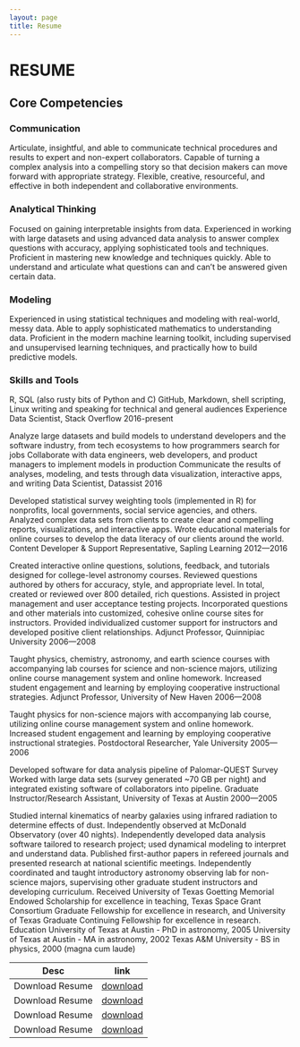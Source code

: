 ```yaml
---
layout: page
title: Resume
---
```


# RESUME
## Core Competencies
### Communication
Articulate, insightful, and able to communicate technical procedures and results to expert and non-expert collaborators. Capable of turning a complex analysis into a compelling story so that decision makers can move forward with appropriate strategy. Flexible, creative, resourceful, and effective in both independent and collaborative environments.

### Analytical Thinking
Focused on gaining interpretable insights from data. Experienced in working with large datasets and using advanced data analysis to answer complex questions with accuracy, applying sophisticated tools and techniques. Proficient in mastering new knowledge and techniques quickly. Able to understand and articulate what questions can and can’t be answered given certain data.

### Modeling
Experienced in using statistical techniques and modeling with real-world, messy data. Able to apply sophisticated mathematics to understanding data. Proficient in the modern machine learning toolkit, including supervised and unsupervised learning techniques, and practically how to build predictive models.

### Skills and Tools
R, SQL (also rusty bits of Python and C)
GitHub, Markdown, shell scripting, Linux
writing and speaking for technical and general audiences
Experience
Data Scientist, Stack Overflow
2016-present

Analyze large datasets and build models to understand developers and the software industry, from tech ecosystems to how programmers search for jobs
Collaborate with data engineers, web developers, and product managers to implement models in production
Communicate the results of analyses, modeling, and tests through data visualization, interactive apps, and writing
Data Scientist, Datassist
2016

Developed statistical survey weighting tools (implemented in R) for nonprofits, local governments, social service agencies, and others.
Analyzed complex data sets from clients to create clear and compelling reports, visualizations, and interactive apps.
Wrote educational materials for online courses to develop the data literacy of our clients around the world.
Content Developer & Support Representative, Sapling Learning
2012—2016

Created interactive online questions, solutions, feedback, and tutorials designed for college-level astronomy courses.
Reviewed questions authored by others for accuracy, style, and appropriate level.
In total, created or reviewed over 800 detailed, rich questions.
Assisted in project management and user acceptance testing projects.
Incorporated questions and other materials into customized, cohesive online course sites for instructors.
Provided individualized customer support for instructors and developed positive client relationships.
Adjunct Professor, Quinnipiac University
2006—2008

Taught physics, chemistry, astronomy, and earth science courses with accompanying lab courses for science and non-science majors, utilizing online course management system and online homework.
Increased student engagement and learning by employing cooperative instructional strategies.
Adjunct Professor, University of New Haven
2006—2008

Taught physics for non-science majors with accompanying lab course, utilizing online course management system and online homework.
Increased student engagement and learning by employing cooperative instructional strategies.
Postdoctoral Researcher, Yale University
2005—2006

Developed software for data analysis pipeline of Palomar-QUEST Survey
Worked with large data sets (survey generated ~70 GB per night) and integrated existing software of collaborators into pipeline.
Graduate Instructor/Research Assistant, University of Texas at Austin
2000—2005

Studied internal kinematics of nearby galaxies using infrared radiation to determine effects of dust.
Independently observed at McDonald Observatory (over 40 nights).
Independently developed data analysis software tailored to research project; used dynamical modeling to interpret and understand data.
Published first-author papers in refereed journals and presented research at national scientific meetings.
Independently coordinated and taught introductory astronomy observing lab for non-science majors, supervising other graduate student instructors and developing curriculum.
Received University of Texas Goetting Memorial Endowed Scholarship for excellence in teaching, Texas Space Grant Consortium Graduate Fellowship for excellence in research, and University of Texas Graduate Continuing Fellowship for excellence in research.
Education
University of Texas at Austin - PhD in astronomy, 2005
University of Texas at Austin - MA in astronomy, 2002
Texas A&M University - BS in physics, 2000 (magna cum laude)

|Desc |link|
|---------------|---------|
| Download Resume| [download](google.com)|
| Download Resume| [download](google.com)|
| Download Resume| [download](google.com)|
| Download Resume| [download](google.com)|